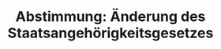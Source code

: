 ---
abstimmung:
  abstimmung: 4
  bundestagssitzung: 46
  datum: 3. Juli 2014
  legislaturperiode: 18
categories:
- Inneres
- Recht
data:
- title: Abstimmungsergebnis 20140703_4-data.pdf
  url: /res/abstimmungsliste/20140703_4-data.pdf
- title: Abstimmungsergebnis 20140703_4_xls-data.csv
  url: /res/abstimmungsliste/csv/20140703_4_xls-data.csv
documents:
- local: /res/abstimmungsdaten/018-046-04/1801312.pdf
  title: Drucksache 18/01312.pdf
  url: http://dip21.bundestag.de/dip21/btd/18/013/1801312.pdf
- local: /res/abstimmungsdaten/018-046-04/1801759.pdf
  title: Drucksache 18/01759.pdf
  url: http://dip21.bundestag.de/dip21/btd/18/017/1801759.pdf
- local: /res/abstimmungsdaten/018-046-04/1801955.pdf
  title: Drucksache 18/01955.pdf
  url: http://dip21.bundestag.de/dip21/btd/18/019/1801955.pdf
- local: /res/abstimmungsdaten/018-046-04/1802005.pdf
  title: Drucksache 18/02005.pdf
  url: http://dip21.bundestag.de/dip21/btd/18/020/1802005.pdf
ergebnis:
  cdu/csu:
    enthaltung: 0
    gesamt: 311
    ja: 281
    nein: 4
    nichtabgegeben: 26
    ungueltig: 0
  die.linke:
    enthaltung: 0
    gesamt: 64
    ja: 0
    nein: 51
    nichtabgegeben: 13
    ungueltig: 0
  file: 20140703_4_xls-data.csv
  gruenen:
    enthaltung: 1
    gesamt: 63
    ja: 1
    nein: 55
    nichtabgegeben: 6
    ungueltig: 0
  spd:
    enthaltung: 0
    gesamt: 193
    ja: 179
    nein: 0
    nichtabgegeben: 14
    ungueltig: 0
layout: abstimmung
links:
- title: https://www.bundestag.de/parlament/plenum/abstimmung/abstimmung?id=294
  url: https://www.bundestag.de/parlament/plenum/abstimmung/abstimmung?id=294
- title: http://www.abgeordnetenwatch.de/aenderung_des_staatsangehoerigkeitsgesetzes-1105-632.html
  url: http://www.abgeordnetenwatch.de/aenderung_des_staatsangehoerigkeitsgesetzes-1105-632.html
preview: 'Deutscher Bundestag


  46. Sitzung des Deutschen Bundestages

  am Donnerstag, 3.Juli 2014

  Endgültiges Ergebnis der Namentlichen Abstimmung Nr. 4


  Gesetzentwurf der Bundesregierung

  Entwurf eines Zweiten Gesetzes zur Änderung des Staatsangehörigkeitsgesetzes

  Drs. 18/1312, 18/1759, 18/1955 und 18/2005


  Abgegebene Stimmen insgesamt:


  572

  59


  Nicht abgegebene Stimmen:

  Ja-Stimmen:


  461


  Nein-Stimmen:


  110


  Enthaltungen:


  1


  Ungültige:


  0


  Berlin, den 03.07.2014


  Beginn: 19:10

  Ende: 19:13

  '
tags:
- Staatsangehörigkeit
- Pass
title: 'Abstimmung: Änderung des Staatsangehörigkeitsgesetzes'
---
